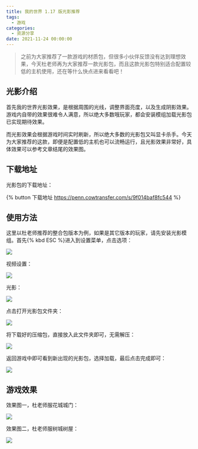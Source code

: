 ```yaml
---
title: 我的世界 1.17 版光影推荐
tags:
  - 游戏
categories:
  - 资源分享
date: 2021-11-24 00:00:00
---
```


> 之前为大家推荐了一款游戏的材质包，但很多小伙伴反馈没有达到理想效果，今天杜老师再为大家推荐一款光影包，而且这款光影包特别适合配置较低的主机使用，还在等什么快点进来看看吧！

<!-- more -->

## 光影介绍

首先我的世界光影效果，是根据周围的光线，调整界面亮度，以及生成阴影效果。游戏内自带的效果很难令人满意，所以绝大多数哦玩家，都会安装模组加载光影包已实现期待效果。

而光影效果会根据游戏时间实时刷新，所以绝大多数的光影包又叫显卡杀手。今天为大家推荐的这款，即便是配置低的主机也可以流畅运行，且光影效果非常好，具体效果可以参考文章结尾的效果图。

## 下载地址

光影包的下载地址：

{% button 下载地址 https://penn.cowtransfer.com/s/9f014baf8fc544 %}

## 使用方法

这里以杜老师推荐的整合包版本为例，如果是其它版本的玩家，请先安装光影模组。首先{% kbd ESC %}进入到设置菜单，点击选项：

![](https://cdn.dusays.com/2021/11/406-1.jpg)

视频设置：

![](https://cdn.dusays.com/2021/11/406-2.jpg)

光影：

![](https://cdn.dusays.com/2021/11/406-3.jpg)

点击打开光影包文件夹：

![](https://cdn.dusays.com/2021/11/406-4.jpg)

将下载好的压缩包，直接放入此文件夹即可，无需解压：

![](https://cdn.dusays.com/2021/11/406-5.jpg)

返回游戏中即可看到新出现的光影包，选择加载，最后点击完成即可：

![](https://cdn.dusays.com/2021/11/406-6.jpg)

## 游戏效果

效果图一，杜老师服花城城门：

![](https://cdn.dusays.com/2021/11/406-7.jpg)

效果图二，杜老师服树城树屋：

![](https://cdn.dusays.com/2021/11/406-8.jpg)
